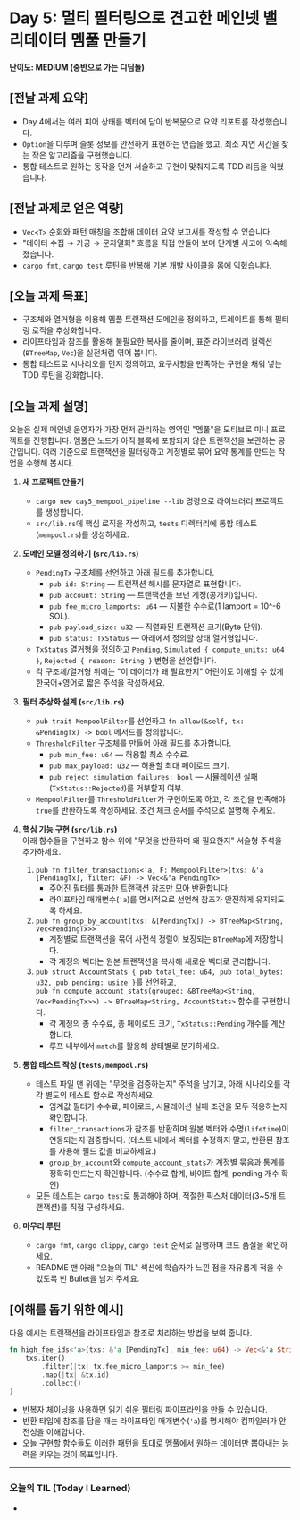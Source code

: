 # Day 5: 멀티 필터링으로 견고한 메인넷 밸리데이터 멤풀 만들기

**난이도: MEDIUM (중반으로 가는 디딤돌)**

## [전날 과제 요약]
- Day 4에서는 여러 피어 상태를 벡터에 담아 반복문으로 요약 리포트를 작성했습니다.
- `Option`을 다루며 슬롯 정보를 안전하게 표현하는 연습을 했고, 최소 지연 시간을 찾는 작은 알고리즘을 구현했습니다.
- 통합 테스트로 원하는 동작을 먼저 서술하고 구현이 맞춰지도록 TDD 리듬을 익혔습니다.

## [전날 과제로 얻은 역량]
- `Vec<T>` 순회와 패턴 매칭을 조합해 데이터 요약 보고서를 작성할 수 있습니다.
- "데이터 수집 → 가공 → 문자열화" 흐름을 직접 만들어 보며 단계별 사고에 익숙해졌습니다.
- `cargo fmt`, `cargo test` 루틴을 반복해 기본 개발 사이클을 몸에 익혔습니다.

## [오늘 과제 목표]
- 구조체와 열거형을 이용해 멤풀 트랜잭션 도메인을 정의하고, 트레이트를 통해 필터링 로직을 추상화합니다.
- 라이프타임과 참조를 활용해 불필요한 복사를 줄이며, 표준 라이브러리 컬렉션(`BTreeMap`, `Vec`)을 실전처럼 엮어 봅니다.
- 통합 테스트로 시나리오를 먼저 정의하고, 요구사항을 만족하는 구현을 채워 넣는 TDD 루틴을 강화합니다.

## [오늘 과제 설명]
오늘은 실제 메인넷 운영자가 가장 먼저 관리하는 영역인 "멤풀"을 모티브로 미니 프로젝트를 진행합니다. 멤풀은 노드가 아직 블록에 포함되지 않은 트랜잭션을 보관하는 공간입니다. 여러 기준으로 트랜잭션을 필터링하고 계정별로 묶어 요약 통계를 만드는 작업을 수행해 봅시다.

1. **새 프로젝트 만들기**
    - `cargo new day5_mempool_pipeline --lib` 명령으로 라이브러리 프로젝트를 생성합니다.
    - `src/lib.rs`에 핵심 로직을 작성하고, `tests` 디렉터리에 통합 테스트(`mempool.rs`)를 생성하세요.

2. **도메인 모델 정의하기 (`src/lib.rs`)**
    - `PendingTx` 구조체를 선언하고 아래 필드를 추가합니다.
        - `pub id: String` — 트랜잭션 해시를 문자열로 표현합니다.
        - `pub account: String` — 트랜잭션을 보낸 계정(공개키)입니다.
        - `pub fee_micro_lamports: u64` — 지불한 수수료(1 lamport = 10^-6 SOL).
        - `pub payload_size: u32` — 직렬화된 트랜잭션 크기(Byte 단위).
        - `pub status: TxStatus` — 아래에서 정의할 상태 열거형입니다.
    - `TxStatus` 열거형을 정의하고 `Pending`, `Simulated { compute_units: u64 }`, `Rejected { reason: String }` 변형을 선언합니다.
    - 각 구조체/열거형 위에는 "이 데이터가 왜 필요한지" 어린이도 이해할 수 있게 한국어+영어로 짧은 주석을 작성하세요.

3. **필터 추상화 설계 (`src/lib.rs`)**
    - `pub trait MempoolFilter`를 선언하고 `fn allow(&self, tx: &PendingTx) -> bool` 메서드를 정의합니다.
    - `ThresholdFilter` 구조체를 만들어 아래 필드를 추가합니다.
        - `pub min_fee: u64` — 허용할 최소 수수료.
        - `pub max_payload: u32` — 허용할 최대 페이로드 크기.
        - `pub reject_simulation_failures: bool` — 시뮬레이션 실패(`TxStatus::Rejected`)를 거부할지 여부.
    - `MempoolFilter`를 `ThresholdFilter`가 구현하도록 하고, 각 조건을 만족해야 `true`를 반환하도록 작성하세요. 조건 체크 순서를 주석으로 설명해 주세요.

4. **핵심 기능 구현 (`src/lib.rs`)**  
   아래 함수들을 구현하고 함수 위에 "무엇을 반환하며 왜 필요한지" 서술형 주석을 추가하세요.
    1. `pub fn filter_transactions<'a, F: MempoolFilter>(txs: &'a [PendingTx], filter: &F) -> Vec<&'a PendingTx>`
        - 주어진 필터를 통과한 트랜잭션 참조만 모아 반환합니다.
        - 라이프타임 매개변수(`'a`)를 명시적으로 선언해 참조가 안전하게 유지되도록 하세요.
    2. `pub fn group_by_account(txs: &[PendingTx]) -> BTreeMap<String, Vec<PendingTx>>`
        - 계정별로 트랜잭션을 묶어 사전식 정렬이 보장되는 `BTreeMap`에 저장합니다.
        - 각 계정의 벡터는 원본 트랜잭션을 복사해 새로운 벡터로 관리합니다.
    3. `pub struct AccountStats { pub total_fee: u64, pub total_bytes: u32, pub pending: usize }`를 선언하고,  
       `pub fn compute_account_stats(grouped: &BTreeMap<String, Vec<PendingTx>>) -> BTreeMap<String, AccountStats>` 함수를 구현합니다.
        - 각 계정의 총 수수료, 총 페이로드 크기, `TxStatus::Pending` 개수를 계산합니다.
        - 루프 내부에서 `match`를 활용해 상태별로 분기하세요.

5. **통합 테스트 작성 (`tests/mempool.rs`)**
    - 테스트 파일 맨 위에는 "무엇을 검증하는지" 주석을 남기고, 아래 시나리오를 각각 별도의 테스트 함수로 작성하세요.
        - 임계값 필터가 수수료, 페이로드, 시뮬레이션 실패 조건을 모두 적용하는지 확인합니다.
        - `filter_transactions`가 참조를 반환하며 원본 벡터와 수명(`lifetime`)이 연동되는지 검증합니다. (테스트 내에서 벡터를 수정하지 말고, 반환된 참조를 사용해 필드 값을 비교하세요.)
        - `group_by_account`와 `compute_account_stats`가 계정별 묶음과 통계를 정확히 만드는지 확인합니다. (수수료 합계, 바이트 합계, pending 개수 확인)
    - 모든 테스트는 `cargo test`로 통과해야 하며, 적절한 픽스처 데이터(3~5개 트랜잭션)를 직접 구성하세요.

6. **마무리 루틴**
    - `cargo fmt`, `cargo clippy`, `cargo test` 순서로 실행하며 코드 품질을 확인하세요.
    - README 맨 아래 "오늘의 TIL" 섹션에 학습자가 느낀 점을 자유롭게 적을 수 있도록 빈 Bullet을 남겨 주세요.

## [이해를 돕기 위한 예시]
다음 예시는 트랜잭션을 라이프타임과 참조로 처리하는 방법을 보여 줍니다.

```rust
fn high_fee_ids<'a>(txs: &'a [PendingTx], min_fee: u64) -> Vec<&'a String> {
    txs.iter()
        .filter(|tx| tx.fee_micro_lamports >= min_fee)
        .map(|tx| &tx.id)
        .collect()
}
```

- 반복자 체이닝을 사용하면 읽기 쉬운 필터링 파이프라인을 만들 수 있습니다.
- 반환 타입에 참조를 담을 때는 라이프타임 매개변수(`'a`)를 명시해야 컴파일러가 안전성을 이해합니다.
- 오늘 구현할 함수들도 이러한 패턴을 토대로 멤풀에서 원하는 데이터만 뽑아내는 능력을 키우는 것이 목표입니다.

---

### 오늘의 TIL (Today I Learned)
- 